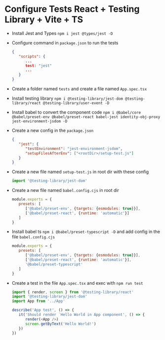 # Configure Tests React + Testing Library + Vite + TS

- Install Jest and Types `npm i jest @types/jest -D`
- Configure command in `package.json` to run the tests
   ```json
   {
      "scripts": {
         ...
         test: "jest"
         ...
      }
   }
   ```
- Create a folder named `tests` and create a file named `App.spec.tsx`
- Install testing library `npm i @testing-library/jest-dom @testing-library/react @testing-library/user-event -D`
- Install babel to convert the component code `npm i @babel/core @babel/preset-env @babel/preset-react babel-jest identity-obj-proxy jest-environment-jsdom -D`
- Create a new config in the `package.json`
   ```json
   {
      "jest": {
         "testEnvironment": "jest-environment-jsdom",
         "setupFilesAfterEnv": ["<rootDir>/setup-test.js"]
      }
   }
   ```

- Create a new file named `setup-test.js` in root dir with these config
   ```js
   import '@testing-library/jest-dom'
   ```

- Create a new file named `babel.config.cjs` in root dir
   ```js
   module.exports = {
      presets: [
         ['@babel/preset-env', {targets: {esmodules: true}}],
         ['@babel/preset-react', {runtime: 'automatic'}]
      ]
   }
   ``` 

- Install babel ts `npm i @babel/preset-typescript -D` and add config in the file `babel.config.cjs`

   ```js
   module.exports = {
      presets: [
         ['@babel/preset-env', {targets: {esmodules: true}}],
         ['@babel/preset-react', {runtime: 'automatic'}],
         '@babel/preset-typescript'
      ]
   }
   ```


- Create a test in the file `App.spec.tsx` and exec with `npm run test`

   ```js
   import { render, screen } from '@testing-library/react'
   import '@testing-library/jest-dom'
   import App from '../App'
   
   describe('App test', () => {
      it('Should render `Hello World in App component', () => {
         render(<App />)
         screen.getByText('Hello World!')
      })
   })

   ```


